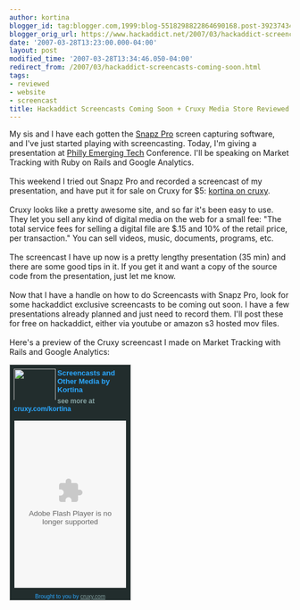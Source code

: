 ```yaml
---
author: kortina
blogger_id: tag:blogger.com,1999:blog-5518298822864690168.post-3923743466486042646
blogger_orig_url: https://www.hackaddict.net/2007/03/hackaddict-screencasts-coming-soon.html
date: '2007-03-28T13:23:00.000-04:00'
layout: post
modified_time: '2007-03-28T13:34:46.050-04:00'
redirect_from: /2007/03/hackaddict-screencasts-coming-soon.html
tags:
- reviewed
- website
- screencast
title: Hackaddict Screencasts Coming Soon + Cruxy Media Store Reviewed
---
```


My sis and I have each gotten the <a href="http://www.ambrosiasw.com/utilities/snapzprox/">Snapz Pro</a> screen capturing software, and I've just started playing with screencasting.  Today, I'm giving a presentation at <a href="http://phillyemergingtech.com/schedule.php">Philly Emerging Tech</a> Conference. I'll be speaking on Market Tracking with Ruby on Rails and Google Analytics.  <br /><br />This weekend I tried out Snapz Pro and recorded a screencast of my presentation, and have put it for sale on Cruxy for $5: <a href="http://cruxy.com/kortina">kortina on cruxy</a>.<br /><br />Cruxy looks like a pretty awesome site, and so far it's been easy to use.  They let you sell any kind of digital media on the web for a small fee: "The total service fees for selling a digital file are $.15 and 10% of the retail price, per transaction."  You can sell videos, music, documents, programs, etc.<br /><br />The screencast I have up now is a pretty lengthy presentation (35 min) and there are some good tips in it.  If you get it and want a copy of the source code from the presentation, just let me know.<br /><br />Now that I have a handle on how to do Screencasts with Snapz Pro, look for some hackaddict exclusive screencasts to be coming out soon.  I have a few presentations already planned and just need to record them.  I'll post these for free on hackaddict, either via youtube or amazon s3 hosted mov files.<br /><br />Here's a preview of the Cruxy screencast I made on Market Tracking with Rails and Google Analytics:<br /><div style="width: 214px; border-width: 1px; border-style: solid; color: #2ba8ff;border-color: #cccccc; padding: 1px; background-color: #222d2d;"><div name="details" style="padding: 6px; margin-top: 0px; margin-right: 5px; text-align: left; text-justify: newspaper; line-height: 10px;"><div style="float:left;width:75px;height:56px;overflow:hidden;padding:0px;margin-right:3px"><img width="75" src="http://www.cruxy.com/media/logo/kortina.jpg" style="background-color:#222d2d; width:75px; "/></div><div style="font: bold 13px arial; margin-bottom: 6px; color:#2ba8ff">Screencasts and Other Media by Kortina</div><div style="font: bold 12px arial; margin-bottom: 6px; color:#88A5A5">see more at <a href="http://www.cruxy.com/kortina?tkA=3&tkLt=2" title="Learn more at cruxy.com" style="text-decoration: none; font: bold 12px arial; color:#2ba8ff" >cruxy.com/kortina</a></div></div><div style="padding-left: 7px; padding-right: 7px; padding-bottom: 7px; border-top: 2px solid #222d2d; border-bottom: 2px solid #222d2d;"><embed src="http://www.cruxy.com/widget/load/1/1175102639322-8" allowFullScreen="true" quality="high" width="200" height="300" align="middle" allowNetworking="all" allowScriptAccess="always" name="cruxy_player" type="application/x-shockwave-flash" pluginspage="https://www.macromedia.com/go/getflashplayer" FlashVars="displayheight=200&thumbsinplaylist=true&widgetcodeurl=http%3A%2F%2Fwww.cruxy.com%2Fplayers%2Fgetcruxyplayer.jsp%3Fstore%3Dkortina%26vertical%3Dtrue%26loop%3Dtrue%26width%3D200%26height%3D300%26fCol%3D88A5A5%26bCol%3D222d2d%26aCol%3D2ba8ff&repeat=true&frontcolor=0x88A5A5&file=http%3A%2F%2Fwww.cruxy.com%2Fstore%2Fkortina%2Fxspf%3FtkA%3D1%26tkLt%3D2%26tkG%3D1175102639322-8&backcolor=0x222d2d&shuffle=false&enablejs=true&playlistright=false&lightcolor=0x2ba8ff&autoscroll=false&cruxyinfo=true&linkfromdisplay=true&overstretch=false&autostart=false&showeq=false&showdigits=true&"></embed></div><div name="footer" style="font: normal 10px arial; background-color: #222d2d; color: #2ba8ff; text-align: center; text-decoration: none; padding-top: 1px; margin-bottom: 0px;">Brought to you by <a href="http://www.cruxy.com" title="Learn more at cruxy.com" style="font: normal 10px arial; color: #88A5A5;"/>cruxy.com</a></div></div>